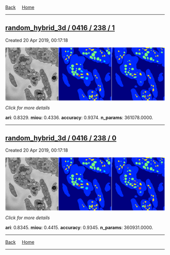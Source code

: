 
[Back](..)&nbsp;&nbsp;&nbsp;&nbsp;&nbsp;[Home](https://leapmanlab.github.io/snapshots)

---

<div class="summary"><a href="1"><h2>random_hybrid_3d / 0416 / 238 / 1</h2></a><p>Created 20 Apr 2019, 00:17:18
</p><a href="1"><img src="1/media/summary.png" align="center"></a><p>
<i>Click for more details</i>
</p></div>

**ari**: 0.8329. **miou**: 0.4336. **accuracy**: 0.9374. **n_params**: 361078.0000. 

---

<div class="summary"><a href="0"><h2>random_hybrid_3d / 0416 / 238 / 0</h2></a><p>Created 20 Apr 2019, 00:17:18
</p><a href="0"><img src="0/media/summary.png" align="center"></a><p>
<i>Click for more details</i>
</p></div>

**ari**: 0.8345. **miou**: 0.4415. **accuracy**: 0.9345. **n_params**: 360931.0000. 

---

[Back](..)&nbsp;&nbsp;&nbsp;&nbsp;&nbsp;[Home](https://leapmanlab.github.io/snapshots)

---